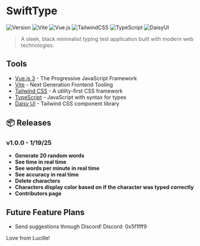 # SwiftType

![Version](https://img.shields.io/badge/version-1.0.0-blue.svg?cacheSeconds=2592000)
![Vite](https://img.shields.io/badge/vite-%23646CFF.svg?style=flat&logo=vite&logoColor=white)
![Vue.js](https://img.shields.io/badge/vuejs-%2335495e.svg?style=flat&logo=vuedotjs&logoColor=%234FC08D)
![TailwindCSS](https://img.shields.io/badge/tailwindcss-%2338B2AC.svg?style=flat&logo=tailwind-css&logoColor=white)
![TypeScript](https://img.shields.io/badge/typescript-%23007ACC.svg?style=flat&logo=typescript&logoColor=white)
![DaisyUI](https://img.shields.io/badge/daisyui-5A0EF8?style=flat&logo=daisyui&logoColor=white)

> A sleek, black minimalist typing test application built with modern web technologies.

## Tools
- [Vue.js 3](https://vuejs.org/) - The Progressive JavaScript Framework
- [Vite](https://vitejs.dev/) - Next Generation Frontend Tooling
- [Tailwind CSS](https://tailwindcss.com/) - A utility-first CSS framework
- [TypeScript](https://www.typescriptlang.org/) - JavaScript with syntax for types
- [Daisy UI](https://daisyui.com/) - Tailwind CSS component library

## 📦 Releases

### v1.0.0 - 1/19/25
- **Generate 20 random words**
- **See time in real time**
- **See words per minute in real time**
- **See accuracy in real time**
- **Delete characters**
- **Characters display color based on if the character was typed correctly**
- **Contributors page**

## Future Feature Plans
- Send suggestions through Discord! Discord: 0x5f1fff9

Love from Lucille!